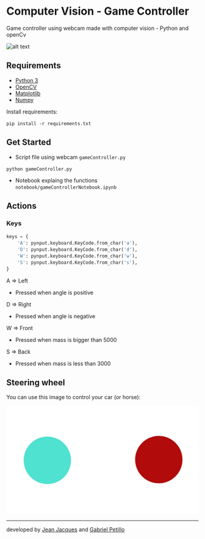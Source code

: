 # Computer Vision - Game Controller

Game controller using webcam made with computer vision - Python and openCv

![alt text](.//images/test.gif)

## Requirements

- [Python 3](https://www.python.org/)
- [OpenCV](https://opencv.org/)
- [Matplotlib](https://matplotlib.org/)
- [Numpy](https://numpy.org/)

Install requirements:
```
pip install -r requirements.txt
```

## Get Started

- Script file using webcam `gameController.py`

```
python gameController.py
```

- Notebook explaing the functions `notebook/gameControllerNotebook.ipynb`


## Actions

### Keys

``` py
keys = {
    'A': pynput.keyboard.KeyCode.from_char('a'),  
    'D': pynput.keyboard.KeyCode.from_char('d'),  
    'W': pynput.keyboard.KeyCode.from_char('w'),  
    'S': pynput.keyboard.KeyCode.from_char('s'),  
}
```


A => Left
- Pressed when angle is positive

D => Right
- Pressed when angle is negative

W => Front
- Pressed when mass is bigger than 5000

S => Back
- Pressed when mass is less than 3000

## Steering wheel

You can use this image to control your car (or horse):

![Volante](./images/steeringwheel.jpeg)

---
developed by [Jean Jacques](https://github.com/jjeanjacques10/) and [Gabriel Petillo](https://github.com/gspetillo/)